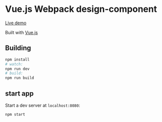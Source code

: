 # Vue.js Webpack design-component

[Live demo](http://akifo.github.io/vue-webpack-design-component/)

Built with [Vue.js](http://vuejs.org) 

## Building

``` bash
npm install
# watch:
npm run dev
# build:
npm run build
```

## start app
Start a dev server at `localhost:8080`:

``` bash
npm start
```
